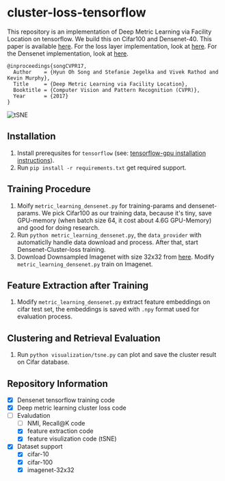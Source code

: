 # cluster-loss-tensorflow
This repository is an implementation of Deep Metric Learning via Facility Location on tensorflow. We build this on Cifar100 and Densenet-40. This paper is available [here](https://arxiv.org/pdf/1612.01213.pdf). For the loss layer implementation, look at [here](https://github.com/tensorflow/tensorflow/tree/master/tensorflow/contrib/losses/python/metric_learning). For the Densenet implementation, look at [here](https://github.com/ikhlestov/vision_networks).
 
	@inproceedings{songCVPR17,
	  Author    = {Hyun Oh Song and Stefanie Jegelka and Vivek Rathod and Kevin Murphy},
	  Title     = {Deep Metric Learning via Facility Location},
	  Booktitle = {Computer Vision and Pattern Recognition (CVPR)},
	  Year      = {2017}
	}
    
![tSNE](Evaluation/tsne.jpg)
## Installation
1. Install prerequsites for `tensorflow` (see: [tensorflow-gpu installation instructions](https://www.tensorflow.org/install/install_linux)).
2. Run `pip install -r requirements.txt` get required support.

## Training Procedure
1. Moify `metric_learning_densenet.py` for training-params and densenet-params. We pick Cifar100 as our training data, because it's tiny, save GPU-memory (when batch size 64, it cost about 4.6G GPU-Memory) and good for doing research.
2. Run `python metric_learning_densenet.py`, the `data_provider` with automaticlly handle data download and process. After that, start Densenet-Cluster-loss training.
3. Download Downsampled Imagenet with size 32x32 from [here](https://patrykchrabaszcz.github.io/Imagenet32/). Modify `metric_learning_densenet.py` train on Imagenet.

## Feature Extraction after Training
1. Modify `metric_learning_densenet.py` extract feature embeddings on cifar test set, the embeddings is saved with `.npy` format used for evaluation process.

## Clustering and Retrieval Evaluation
1. Run `python visualization/tsne.py` can plot and save the cluster result on Cifar database.

## Repository Information
- [x] Densenet tensorflow training code
- [x] Deep metric learning cluster loss code
- [ ] Evaludation
    - [ ] NMI, Recall@K code
    - [x] feature extraction code
    - [x] feature visulization code (tSNE)
- [x] Dataset support
    - [x] cifar-10
    - [x] cifar-100
    - [x] imagenet-32x32
